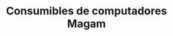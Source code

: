 ---
title: "Consumibles de computadores Magam"
url: /oaxaca-de-juarez/consumibles-de-computadores-magam/
shop: electrónica
---
